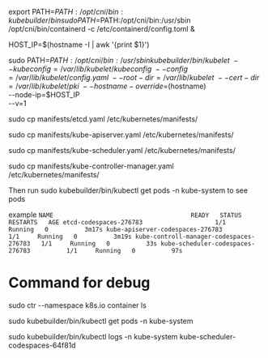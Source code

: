 export PATH=$PATH:/opt/cni/bin:kubebuilder/bin
sudo PATH=$PATH:/opt/cni/bin:/usr/sbin /opt/cni/bin/containerd -c /etc/containerd/config.toml &

HOST_IP=$(hostname -I | awk '{print $1}')


sudo PATH=$PATH:/opt/cni/bin:/usr/sbin kubebuilder/bin/kubelet \
            --kubeconfig=/var/lib/kubelet/kubeconfig \
            --config=/var/lib/kubelet/config.yaml \
            --root-dir=/var/lib/kubelet \
            --cert-dir=/var/lib/kubelet/pki \
            --hostname-override=$(hostname) \
            --node-ip=$HOST_IP \
            --v=1

sudo cp manifests/etcd.yaml /etc/kubernetes/manifests/

sudo cp manifests/kube-apiserver.yaml /etc/kubernetes/manifests/

sudo cp manifests/kube-scheduler.yaml /etc/kubernetes/manifests/

sudo cp manifests/kube-controller-manager.yaml /etc/kubernetes/manifests/

Then run 
sudo kubebuilder/bin/kubectl get pods -n kube-system to see pods 

example 
`
NAME                                      READY   STATUS    RESTARTS   AGE
etcd-codespaces-276783                    1/1     Running   0          3m17s
kube-apiserver-codespaces-276783          1/1     Running   0          3m19s
kube-controll-manager-codespaces-276783   1/1     Running   0          33s
kube-scheduler-codespaces-276783          1/1     Running   0          97s
`

# Command for debug
sudo ctr --namespace k8s.io container ls

sudo kubebuilder/bin/kubectl get pods -n kube-system


sudo kubebuilder/bin/kubectl logs -n kube-system kube-scheduler-codespaces-64f81d